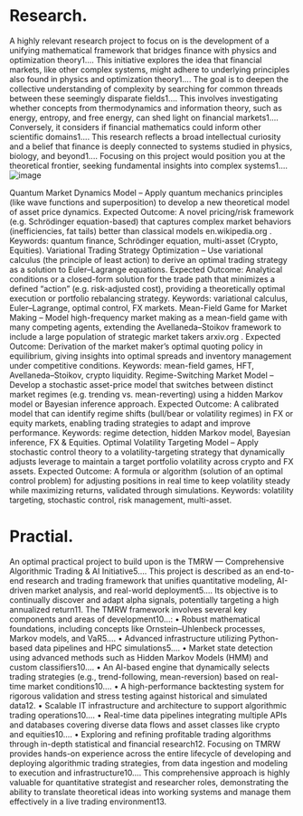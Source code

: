 # Research.

A highly relevant research project to focus on is the development of a unifying mathematical framework that bridges finance with physics and optimization theory1.... This initiative explores the idea that financial markets, like other complex systems, might adhere to underlying principles also found in physics and optimization theory1....
The goal is to deepen the collective understanding of complexity by searching for common threads between these seemingly disparate fields1.... This involves investigating whether concepts from thermodynamics and information theory, such as energy, entropy, and free energy, can shed light on financial markets1.... Conversely, it considers if financial mathematics could inform other scientific domains1.... This research reflects a broad intellectual curiosity and a belief that finance is deeply connected to systems studied in physics, biology, and beyond1.... Focusing on this project would position you at the theoretical frontier, seeking fundamental insights into complex systems1....![image](https://github.com/user-attachments/assets/fa92eab1-fe73-4cc5-bfc0-65fcce3ba136)


Quantum Market Dynamics Model – Apply quantum mechanics principles (like wave functions and superposition) to develop a new theoretical model of asset price dynamics. Expected Outcome: A novel pricing/risk framework (e.g. Schrödinger equation-based) that captures complex market behaviors (inefficiencies, fat tails) better than classical models
en.wikipedia.org
. Keywords: quantum finance, Schrödinger equation, multi-asset (Crypto, Equities).
Variational Trading Strategy Optimization – Use variational calculus (the principle of least action) to derive an optimal trading strategy as a solution to Euler–Lagrange equations. Expected Outcome: Analytical conditions or a closed-form solution for the trade path that minimizes a defined “action” (e.g. risk-adjusted cost), providing a theoretically optimal execution or portfolio rebalancing strategy. Keywords: variational calculus, Euler–Lagrange, optimal control, FX markets.
Mean-Field Game for Market Making – Model high-frequency market making as a mean-field game with many competing agents, extending the Avellaneda–Stoikov framework to include a large population of strategic market takers
arxiv.org
. Expected Outcome: Derivation of the market maker’s optimal quoting policy in equilibrium, giving insights into optimal spreads and inventory management under competitive conditions. Keywords: mean-field games, HFT, Avellaneda–Stoikov, crypto liquidity.
Regime-Switching Market Model – Develop a stochastic asset-price model that switches between distinct market regimes (e.g. trending vs. mean-reverting) using a hidden Markov model or Bayesian inference approach. Expected Outcome: A calibrated model that can identify regime shifts (bull/bear or volatility regimes) in FX or equity markets, enabling trading strategies to adapt and improve performance. Keywords: regime detection, hidden Markov model, Bayesian inference, FX & Equities.
Optimal Volatility Targeting Model – Apply stochastic control theory to a volatility-targeting strategy that dynamically adjusts leverage to maintain a target portfolio volatility across crypto and FX assets. Expected Outcome: A formula or algorithm (solution of an optimal control problem) for adjusting positions in real time to keep volatility steady while maximizing returns, validated through simulations. Keywords: volatility targeting, stochastic control, risk management, multi-asset.

# Practial.
An optimal practical project to build upon is the TMRW — Comprehensive Algorithmic Trading & AI Initiative5.... This project is described as an end-to-end research and trading framework that unifies quantitative modeling, AI-driven market analysis, and real-world deployment5.... Its objective is to continually discover and adapt alpha signals, potentially targeting a high annualized return11.
The TMRW framework involves several key components and areas of development10...:
• Robust mathematical foundations, including concepts like Ornstein–Uhlenbeck processes, Markov models, and VaR5....
• Advanced infrastructure utilizing Python-based data pipelines and HPC simulations5....
• Market state detection using advanced methods such as Hidden Markov Models (HMM) and custom classifiers10....
• An AI-based engine that dynamically selects trading strategies (e.g., trend-following, mean-reversion) based on real-time market conditions10....
• A high-performance backtesting system for rigorous validation and stress testing against historical and simulated data12.
• Scalable IT infrastructure and architecture to support algorithmic trading operations10....
• Real-time data pipelines integrating multiple APIs and databases covering diverse data flows and asset classes like crypto and equities10....
• Exploring and refining profitable trading algorithms through in-depth statistical and financial research12.
Focusing on TMRW provides hands-on experience across the entire lifecycle of developing and deploying algorithmic trading strategies, from data ingestion and modeling to execution and infrastructure10.... This comprehensive approach is highly valuable for quantitative strategist and researcher roles, demonstrating the ability to translate theoretical ideas into working systems and manage them effectively in a live trading environment13.
